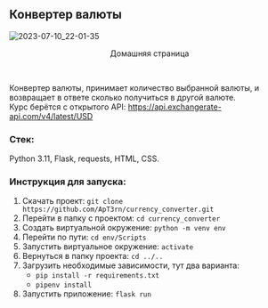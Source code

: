## Конвертер валюты

![2023-07-10_22-01-35](https://github.com/ApT3rn/currency_converter_flask/assets/96689510/20e0d502-63c1-4580-a898-14c6dc81a704)
<p align=center>Домашняя страница</p>
<br>

Конвертер валюты, принимает количество выбранной валюты, 
и возвращает в ответе сколько получиться в другой валюте.<br>
Курс берётся с открытого API: https://api.exchangerate-api.com/v4/latest/USD

### Стек:

Python 3.11, Flask, requests, HTML, CSS.

### Инструкция для запуска:

1. Скачать проект: ``` git clone https://github.com/ApT3rn/currency_converter.git ```
2. Перейти в папку с проектом: ``` cd currency_converter ```
3. Создать виртуальной окружение: ``` python -m venv env ```
4. Перейти по пути: ``` cd env/Scripts ```
5. Запустить виртуальное окружение: ``` activate ```
6. Вернуться в папку проекта: ``` cd ../.. ```
7. Загрузить необходимые зависимости, тут два варианта:
   - ``` pip install -r requirements.txt ```
   - ``` pipenv install ```
8. Запустить приложение: ``` flask run ```
